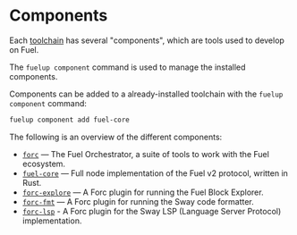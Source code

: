 # Components

Each [toolchain] has several "components", which are tools used to develop on Fuel.

The `fuelup component` command is used to manage the installed components.

Components can be added to a already-installed toolchain with the `fuelup component` command:

```sh
fuelup component add fuel-core
```

The following is an overview of the different components:

- [`forc`] — The Fuel Orchestrator, a suite of tools to work with the Fuel ecosystem.
- [`fuel-core`] — Full node implementation of the Fuel v2 protocol, written in Rust.
- [`forc-explore`] — A Forc plugin for running the Fuel Block Explorer.
- [`forc-fmt`] — A Forc plugin for running the Sway code formatter.
- [`forc-lsp`] - A Forc plugin for the Sway LSP (Language Server Protocol) implementation.

[toolchain]: toolchains.md
[`forc`]: https://fuellabs.github.io/sway/master/forc/index.html
[`fuel-core`]: https://github.com/FuelLabs/fuel-core
[`forc-explore`]: https://fuellabs.github.io/sway/master/forc_explore.html
[`forc-fmt`]: https://fuellabs.github.io/sway/master/forc_fmt.html
[`forc-lsp`]: https://fuellabs.github.io/sway/master/forc_lsp.html
